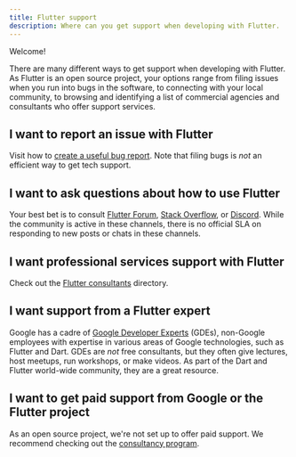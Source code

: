 ```yaml
---
title: Flutter support
description: Where can you get support when developing with Flutter.
---
```


Welcome!

There are many different ways to get support
when developing with Flutter.
As Flutter is an open source project,
your options range from filing issues when you
run into bugs in the software,
to connecting with your local community,
to browsing and identifying a list of commercial agencies
and consultants who offer support services.

## I want to report an issue with Flutter

Visit how to [create a useful bug report](/resources/bug-reports).
Note that filing bugs is _not_ an efficient way to get tech support.

## I want to ask questions about how to use Flutter

Your best bet is to consult
[Flutter Forum](https://forum.itsallwidgets.com/),
[Stack Overflow](https://stackoverflow.com/questions/tagged/flutter),
or [Discord](https://discord.com/invite/rflutterdev).
While the community is active in these channels,
there is no official SLA on responding to new posts
or chats in these channels.

## I want professional services support with Flutter

Check out the
[Flutter consultants]({{site.main-url}}/consultants)
directory.

## I want support from a Flutter expert

Google has a cadre of [Google Developer Experts][] (GDEs),
non-Google employees with expertise in various areas
of Google technologies, such as Flutter and Dart.
GDEs are _not_ free consultants, but they often give
lectures, host meetups, run workshops, or make videos.
As part of the Dart and Flutter world-wide community,
they are a great resource.

[Google Developer Experts]: https://developers.google.com/community/experts/directory?specialization=dart%2Cflutter

## I want to get paid support from Google or the Flutter project

As an open source project,
we're not set up to offer paid support.
We recommend checking out the
[consultancy program]({{site.main-url}}/consultants).
